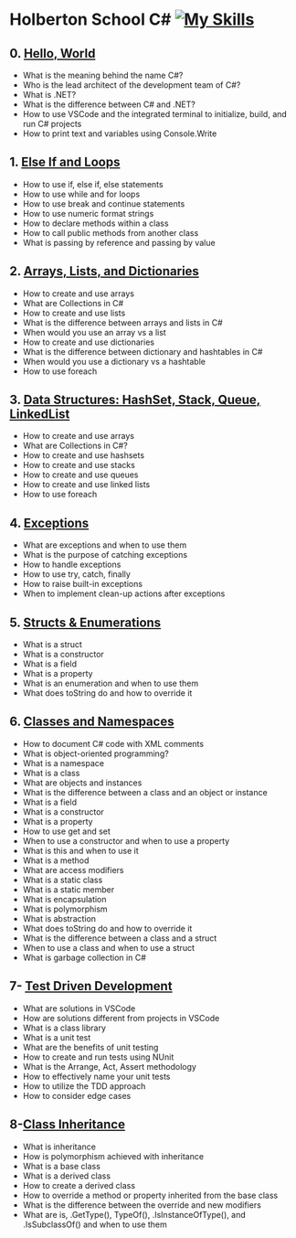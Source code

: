# Holberton School C\# [![My Skills](https://skillicons.dev/icons?i=cs)](https://learn.microsoft.com/en-us/dotnet/csharp/)

## 0. [Hello, World](./csharp-hello_world/)

- What is the meaning behind the name C#?
- Who is the lead architect of the development team of C#?
- What is .NET?
- What is the difference between C# and .NET?
- How to use VSCode and the integrated terminal to initialize, build, and run C# projects
- How to print text and variables using Console.Write

## 1. [Else If and Loops](./csharp-ifelse_loops_methods/)

- How to use if, else if, else statements
- How to use while and for loops
- How to use break and continue statements
- How to use numeric format strings
- How to declare methods within a class
- How to call public methods from another class
- What is passing by reference and passing by value

## 2. [Arrays, Lists, and Dictionaries](./csharp-arrays_lists_dictionaries/)

- How to create and use arrays
- What are Collections in C#
- How to create and use lists
- What is the difference between arrays and lists in C#
- When would you use an array vs a list
- How to create and use dictionaries
- What is the difference between dictionary and hashtables in C#
- When would you use a dictionary vs a hashtable
- How to use foreach

## 3. [Data Structures: HashSet, Stack, Queue, LinkedList](./csharp-hashset_stack_queue_linkedlist/)

- How to create and use arrays
- What are Collections in C#?
- How to create and use hashsets
- How to create and use stacks
- How to create and use queues
- How to create and use linked lists
- How to use foreach

## 4. [Exceptions](./csharp-exceptions/)

- What are exceptions and when to use them
- What is the purpose of catching exceptions
- How to handle exceptions
- How to use try, catch, finally
- How to raise built-in exceptions
- When to implement clean-up actions after exceptions

## 5. [Structs & Enumerations](./csharp-structs_enums/)

- What is a struct
- What is a constructor
- What is a field
- What is a property
- What is an enumeration and when to use them
- What does toString do and how to override it

## 6. [Classes and Namespaces](./csharp-classes/)

- How to document C# code with XML comments
- What is object-oriented programming?
- What is a namespace
- What is a class
- What are objects and instances
- What is the difference between a class and an object or instance
- What is a field
- What is a constructor
- What is a property
- How to use get and set
- When to use a constructor and when to use a property
- What is this and when to use it
- What is a method
- What are access modifiers
- What is a static class
- What is a static member
- What is encapsulation
- What is polymorphism
- What is abstraction
- What does toString do and how to override it
- What is the difference between a class and a struct
- When to use a class and when to use a struct
- What is garbage collection in C#

## 7- [Test Driven Development](./csharp-tdd/)

- What are solutions in VSCode
- How are solutions different from projects in VSCode
- What is a class library
- What is a unit test
- What are the benefits of unit testing
- How to create and run tests using NUnit
- What is the Arrange, Act, Assert methodology
- How to effectively name your unit tests
- How to utilize the TDD approach
- How to consider edge cases

## 8-[Class Inheritance](./csharp-inheritance/)

- What is inheritance
- How is polymorphism achieved with inheritance
- What is a base class
- What is a derived class
- How to create a derived class
- How to override a method or property inherited from the base class
- What is the difference between the override and new modifiers
- What are is, .GetType(), TypeOf(), .IsInstanceOfType(), and .IsSubclassOf() and when to use them
